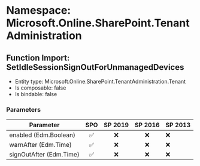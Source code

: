 # Namespace: Microsoft.Online.SharePoint.TenantAdministration

## Function Import: SetIdleSessionSignOutForUnmanagedDevices

- Entity type: Microsoft.Online.SharePoint.TenantAdministration.Tenant
- Is composable: false
- Is bindable: false

### Parameters

Parameter | SPO | SP 2019 | SP 2016 | SP 2013
----------|:---:|:-------:|:-------:|:-------
enabled (Edm.Boolean) | ✅ | ❌ | ❌ | ❌
warnAfter (Edm.Time) | ✅ | ❌ | ❌ | ❌
signOutAfter (Edm.Time) | ✅ | ❌ | ❌ | ❌
